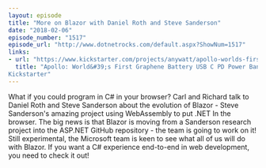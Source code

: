 ```yaml
---
layout: episode
title: "More on Blazor with Daniel Roth and Steve Sanderson"
date: "2018-02-06"
episode_number: "1517"
episode_url: "http://www.dotnetrocks.com/default.aspx?ShowNum=1517"
links:
- url: "https://www.kickstarter.com/projects/anywatt/apollo-worlds-first-graphene-battery-usb-c-pd-powe"
  title: "Apollo: World&#39;s First Graphene Battery USB C PD Power Bank by Elecjet.com &amp;mdash; 
Kickstarter"
---
```


What if you could program in C# in your browser? Carl and Richard talk to Daniel Roth and Steve Sanderson about the evolution of Blazor - Steve Sanderson's amazing project using WebAssembly to put .NET In the browser. The big news is that Blazor is moving from a Sanderson research project into the ASP.NET GitHub repository - the team is going to work on it! Still experimental, the Microsoft team is keen to see what all of us will do with Blazor. If you want a C# experience end-to-end in web development, you need to check it out!
